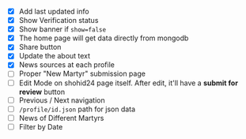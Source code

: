 - [x] Add last updated info
- [x] Show Verification status
- [x] Show banner if `show=false`
- [x] The home page will get data directly from mongodb
- [x] Share button
- [x] Update the about text
- [x] News sources at each profile
- [ ] Proper "New Martyr" submission page
- [ ] Edit Mode on shohid24 page itself. After edit, it'll have a **submit for review** button
- [ ] Previous / Next navigation
- [ ] `/profile/id.json` path for json data
- [ ] News of Different Martyrs
- [ ] Filter by Date